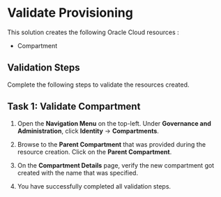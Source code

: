 # Validate Provisioning

This solution creates the following Oracle Cloud resources :

* Compartment

## Validation Steps

Complete the following steps to validate the resources created.

## Task 1: Validate Compartment

1. Open the **Navigation Menu** on the top-left. Under **Governance and Administration**, click **Identity** -> **Compartments**.

2. Browse to the **Parent Compartment** that was provided during the resource creation. Click on the **Parent Compartment**.

3. On the **Compartment Details** page, verify the new compartment got created with the name that was specified.

4. You have successfully completed all validation steps.
